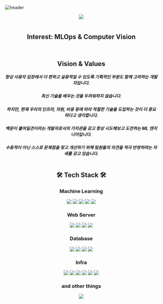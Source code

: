 ![header](https://capsule-render.vercel.app/api?type=waving&color=auto&height=300&section=header&text=Jaeu's%20GitHub&fontSize=90&animation=scaleIn)

<div align="center">
    <div>
        <img src="https://github-readme-stats.vercel.app/api?username=jaeuHeo&count_private=true&show_icons=true&theme=omni" />
        <br />
        <br />
        <h2>Interest: MLOps & Computer Vision</h2>
        <br />
        <h2>Vision & Values</h2>
        <h5>항상 사용자 입장에서 더 편하고 실용적일 수 있도록 기획적인 부분도 함께 고려하는 개발자입니다. <h5>
            최신 기술을 배우는 것을 두려워하지 않습니다. <h5>
            하지만, 현재 우리의 인프라, 자원, 비용 등에 따라 적절한 기술을 도입하는 것이 더 중요하다고 생각합니다. <h5>
            백문이 불여일견이라는 개발자로서의 가치관을 갖고 항상 시도해보고 도전하는 ML 엔지니어입니다. <h5>
            수동적이 아닌 스스로 문제점을 찾고 개선하기 위해 팀원들의 의견을 적극 반영하려는 자세를 갖고 있습니다.
        <br />
        <br />
    </div>
    <h2>🛠 Tech Stack 🛠</h2>
    <div>
        <h3>Machine Learning</h3>
        <img src="https://img.shields.io/badge/PyTorch-EE4C2C?style=flat&logo=PyTorch&logoColor=white" />
        <img src="https://img.shields.io/badge/TensorFlow-FF6F00?style=flat&logo=TensorFlow&logoColor=white" />
        <img src="https://img.shields.io/badge/ONNX-005CED?style=flat&logo=ONNX&logoColor=white" />
        <img src="https://img.shields.io/badge/-TensorRT-brightgreen" />
        <img src="https://img.shields.io/badge/-Triton Inference SERVER-green" />
    </div>
    <div>
        <h3>Web Server</h3>
        <img src="https://img.shields.io/badge/Python-3776AB?style=flat&logo=Python&logoColor=white" />
        <img src="https://img.shields.io/badge/Django-092E20?style=flat&logo=Django&logoColor=white" />
        <img src="https://img.shields.io/badge/NGINX-009639?style=flat&logo=NGINX&logoColor=white" />
        <img src="https://img.shields.io/badge/Gunicorn-499848?style=flat&logo=Gunicorn&logoColor=white" />
    </div>
    <div>
        <h3>Database</h3>
        <img src="https://img.shields.io/badge/MySQL-4479A1?style=flat&logo=MySQL&logoColor=white" />
        <img src="https://img.shields.io/badge/MariaDB-003545?style=flat&logo=MariaDB&logoColor=white" />
        <img src="https://img.shields.io/badge/PostgreSQL-4169E1?style=flat&logo=PostgreSQL&logoColor=white" />
        <img src="https://img.shields.io/badge/Redis-DC382D?style=flat&logo=Redis&logoColor=white" />
    </div>
    <div>
        <h3>Infra</h3>
        <img src="https://img.shields.io/badge/Git-F05032?style=flat&logo=Git&logoColor=white" />
        <img src="https://img.shields.io/badge/Jenkins-D24939?style=flat&logo=Jenkins&logoColor=white" />
        <img src="https://img.shields.io/badge/Docker-2496ED?style=flat&logo=Docker&logoColor=white" />
        <img src="https://img.shields.io/badge/Kubernetes-326CE5?style=flat&logo=Kubernetes&logoColor=white" />
        <img src="https://img.shields.io/badge/Linux-FCC624?style=flat&logo=Linux&logoColor=white" />
        <img src="https://img.shields.io/badge/-MLOps-brightgreen" />
    </div>
    <div>
        <h3>and other things</h3>
        <img src="https://img.shields.io/badge/-Kubespawner-green" />
        </p>
    </div>
</div>
    
